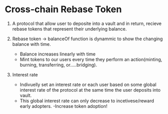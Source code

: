 # Cross-chain Rebase Token

1. A protocol that allow user to deposite into a vault and in return, recieve rebase tokens that represent their underlying balance.

2. Rebase token -> balanceOf function is dynammic to show the changing balance with time.
     - Balance increases linearly with time 
     - Mint tokens to our users every time they perform an action(minting, burning, transferring, or.....bridging).
     
3. Interest rate
    - Indivuelly set an interest rate or each user based on some global interest rate of the protocol at the same time the user deposits into vault.
    - This global interest rate can only decrease to incetivese/reward early adopters.
    -Increase token adoption!